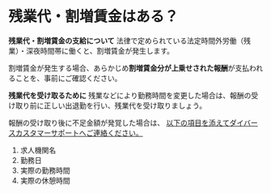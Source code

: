 # 残業代・割増賃金はある？
**残業代・割増賃金の支給について**
法律で定められている法定時間外労働（残業）・深夜時間帯に働くと、割増賃金が発生します。

割増賃金が発生する場合、あらかじめ**割増賃金分が上乗せされた報酬**が支払われることを、事前にご確認ください。

**残業代を受け取るために**
残業などにより勤務時間を変更した場合は、報酬の受け取り前に正しい出退勤を行い、残業代を受け取りましょう。	

報酬の受け取り後に不足金額が発覚した場合は、
[以下の項目を添えてダイバースカスタマーサポートへご連絡ください。](/contacts/new)	
1. 求人機関名
2. 勤務日
3. 実際の勤務時間
4. 実際の休憩時間